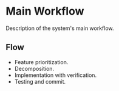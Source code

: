 # Main Workflow

Description of the system's main workflow.

## Flow
- Feature prioritization.
- Decomposition.
- Implementation with verification.
- Testing and commit.
